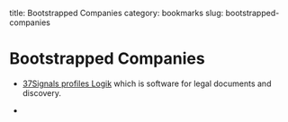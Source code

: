 title: Bootstrapped Companies
category: bookmarks
slug: bootstrapped-companies


# Bootstrapped Companies

* [37Signals profiles Logik](http://signalvnoise.com/posts/2385-bootstrapped-profitable-proud-logik)
  which is software for legal documents and discovery.

* 
